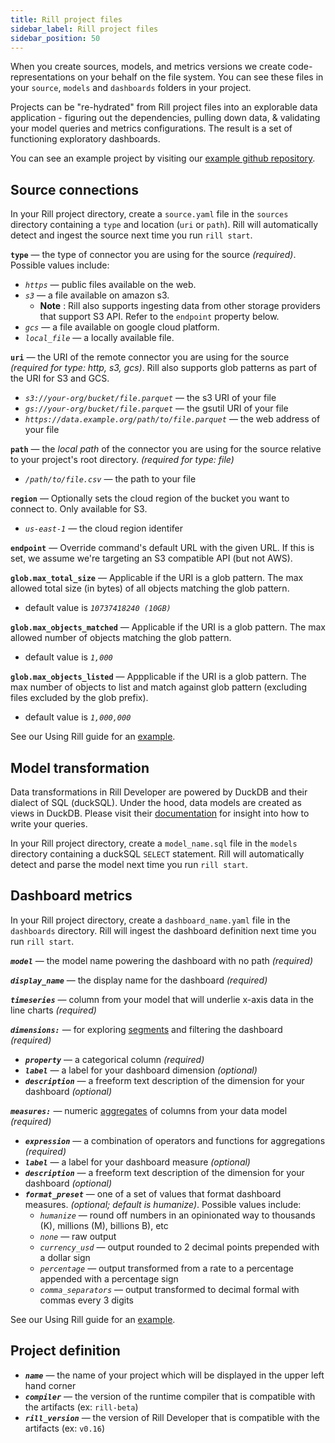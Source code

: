 ```yaml
---
title: Rill project files
sidebar_label: Rill project files
sidebar_position: 50
---
```

When you create sources, models, and metrics versions we create code-representations on your behalf on the file system. You can see these files in your `source`, `models` and `dashboards` folders in your project. 

Projects can be "re-hydrated" from Rill project files into an explorable data application - figuring out the dependencies, pulling down data, & validating your model queries and metrics configurations. The result is a set of functioning exploratory dashboards.

You can see an example project by visiting our [example github repository](https://github.com/rilldata/rill-developer-example.git).


## Source connections
In your Rill project directory, create a `source.yaml` file in the `sources` directory containing a `type` and location (`uri` or `path`). Rill will automatically detect and ingest the source next time you run `rill start`.

**`type`**
 —  the type of connector you are using for the source _(required)_. Possible values include:
  - _`https`_ — public files available on the web.
  - _`s3`_ — a file available on amazon s3. 
    - **Note** : Rill also supports ingesting data from other storage providers that support S3 API. Refer to the `endpoint` property below.
  - _`gcs`_ — a file available on google cloud platform.
  - _`local_file`_ — a locally available file.

**`uri`**
 —  the URI of the remote connector you are using for the source _(required for type: http, s3, gcs)_. Rill also supports glob patterns as part of the URI for S3 and GCS.
  - _`s3://your-org/bucket/file.parquet`_ —  the s3 URI of your file
  - _`gs://your-org/bucket/file.parquet`_ —  the gsutil URI of your file
  - _`https://data.example.org/path/to/file.parquet`_ —  the web address of your file

**`path`**
 — the _local path_ of the connector you are using for the source relative to your project's root directory.   _(required for type: file)_
- _`/path/to/file.csv`_ —  the path to your file

**`region`**
 — Optionally sets the cloud region of the bucket you want to connect to. Only available for S3.
  - _`us-east-1`_ —  the cloud region identifer

**`endpoint`**
 — Override command's default URL with the given URL. If this is set, we assume we're targeting an S3 compatible API (but not AWS).

**`glob.max_total_size`**
 — Applicable if the URI is a glob pattern. The max allowed total size (in bytes) of all objects matching the glob pattern.
  - default value is _`10737418240 (10GB)`_

**`glob.max_objects_matched`**
 — Applicable if the URI is a glob pattern. The max allowed number of objects matching the glob pattern.
  - default value is _`1,000`_

**`glob.max_objects_listed`**
 — Appplicable if the URI is a glob pattern. The max number of objects to list and match against glob pattern (excluding files excluded by the glob prefix).
  - default value is _`1,000,000`_

See our Using Rill guide for an [example](../using-rill/import-data#using-code).

## Model transformation
Data transformations in Rill Developer are powered by DuckDB and their dialect of SQL (duckSQL). Under the hood, data models are created as views in DuckDB. Please visit their [documentation](https://duckdb.org/docs/sql/introduction) for insight into how to write your queries.

In your Rill project directory, create a `model_name.sql` file in the `models` directory containing a duckSQL `SELECT` statement. Rill will automatically detect and parse the model next time you run `rill start`.

## Dashboard metrics

In your Rill project directory, create a `dashboard_name.yaml` file in the `dashboards` directory. Rill will ingest the dashboard definition next time you run `rill start`.


_**`model`**_ — the model name powering the dashboard with no path _(required)_

_**`display_name`**_ — the display name for the dashboard _(required)_

_**`timeseries`**_ — column from your model that will underlie x-axis data in the line charts _(required)_

_**`dimensions:`**_ — for exploring [segments](../using-rill/metrics-dashboard#dimensions) and filtering the dashboard _(required)_
  - _**`property`**_ — a categorical column _(required)_ 
  - _**`label`**_ — a label for your dashboard dimension _(optional)_ 
  - _**`description`**_ — a freeform text description of the dimension for your dashboard _(optional)_ 

_**`measures:`**_ — numeric [aggregates](../using-rill/metrics-dashboard#measures) of columns from your data model  _(required)_
  - _**`expression`**_ — a combination of operators and functions for aggregations _(required)_ 
  - _**`label`**_ — a label for your dashboard measure _(optional)_ 
  - _**`description`**_ — a freeform text description of the dimension for your dashboard _(optional)_ 
  - _**`format_preset`**_ — one of a set of values that format dashboard measures. _(optional; default is humanize)_. Possible values include:
      - _`humanize`_ — round off numbers in an opinionated way to thousands (K), millions (M), billions B), etc
      - _`none`_ — raw output
      - _`currency_usd`_ —  output rounded to 2 decimal points prepended with a dollar sign
      - _`percentage`_ — output transformed from a rate to a percentage appended with a percentage sign
      - _`comma_separators`_ — output transformed to decimal formal with commas every 3 digits

See our Using Rill guide for an [example](../using-rill/metrics-dashboard#using-code).

## Project definition

- _**`name`**_ — the name of your project which will be displayed in the upper left hand corner
- _**`compiler`**_ — the version of the runtime compiler that is compatible with the artifacts (ex: `rill-beta`)
- _**`rill_version`**_ — the version of Rill Developer  that is compatible with the artifacts (ex: `v0.16`)
